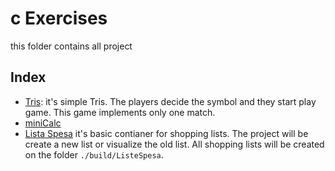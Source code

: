 # c Exercises
this folder contains all project 
## Index
- [Tris](./tris): it's simple Tris. The players decide the symbol and they start play game. This game implements only one match.
- [miniCalc](./miniCalc) 
- [Lista Spesa](./listaSpesa/) it's basic contianer for shopping lists. The project will be create a new list or visualize the old list. All shopping lists will be created on the folder `./build/ListeSpesa`.
